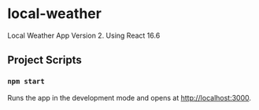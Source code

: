 # local-weather
Local Weather App Version 2.
Using React 16.6

## Project Scripts
### `npm start`

Runs the app in the development mode and opens at [http://localhost:3000](http://localhost:3000).
